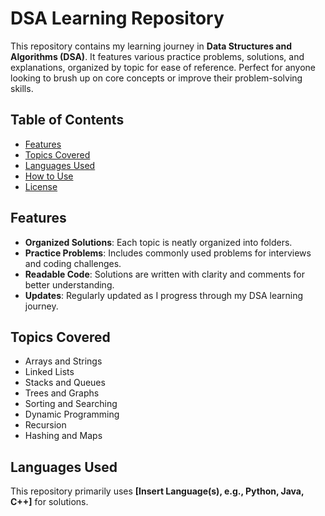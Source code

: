 # DSA Learning Repository

This repository contains my learning journey in **Data Structures and Algorithms (DSA)**. It features various practice problems, solutions, and explanations, organized by topic for ease of reference. Perfect for anyone looking to brush up on core concepts or improve their problem-solving skills.

## Table of Contents
- [Features](#features)
- [Topics Covered](#topics-covered)
- [Languages Used](#languages-used)
- [How to Use](#how-to-use)
- [License](#license)

## Features
- **Organized Solutions**: Each topic is neatly organized into folders.
- **Practice Problems**: Includes commonly used problems for interviews and coding challenges.
- **Readable Code**: Solutions are written with clarity and comments for better understanding.
- **Updates**: Regularly updated as I progress through my DSA learning journey.

## Topics Covered
- Arrays and Strings
- Linked Lists
- Stacks and Queues
- Trees and Graphs
- Sorting and Searching
- Dynamic Programming
- Recursion
- Hashing and Maps

## Languages Used
This repository primarily uses **[Insert Language(s), e.g., Python, Java, C++]** for solutions.